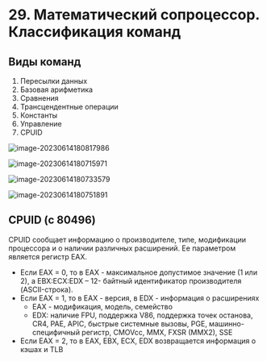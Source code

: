 # 29. Математический сопроцессор. Классификация команд

## Виды команд

1. Пересылки данных
2. Базовая арифметика
3. Сравнения
4. Трансцендентные операции
5. Константы
6. Управление
7. CPUID

![image-20230614180817986](C:\Users\nikitalystsev\AppData\Roaming\Typora\typora-user-images\image-20230614180817986.png)

![image-20230614180715971](C:\Users\nikitalystsev\AppData\Roaming\Typora\typora-user-images\image-20230614180715971.png)

![image-20230614180733579](C:\Users\nikitalystsev\AppData\Roaming\Typora\typora-user-images\image-20230614180733579.png)

![image-20230614180751891](C:\Users\nikitalystsev\AppData\Roaming\Typora\typora-user-images\image-20230614180751891.png)

## CPUID (с 80496)

CPUID сообщает информацию о производителе, типе, модификации процессора и о наличии различных расширений. Ее параметром является регистр EAX.

+ Если EAX = 0, то в EAX - максимальное допустимое значение (1 или 2), а EBX:ECX:EDX – 12- байтный идентификатор производителя (ASCII-строка). 
+ Если EAX = 1, то в EAX - версия, в EDX - информация о расширениях 
  + EAX - модификация, модель, семейство 
  + EDX: наличие FPU, поддержка V86, поддержка точек останова, CR4, PAE, APIC, быстрые системные вызовы, PGE, машинно-специфичный регистр, CMOVcc, MMX, FXSR (MMX2), SSE 
+ Если EAX = 2, то в EAX, EBX, ECX, EDX возвращается информация о кэшах и TLB

